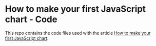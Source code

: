 # How to make your first JavaScript chart - Code

This repo contains the code files used with the article [How to make your first JavaScript chart](https://https://www.freecodecamp.org/news/how-to-make-your-first-javascript-chart/).
